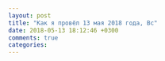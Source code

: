```yaml
---
layout: post
title: "Как я провёл 13 мая 2018 года, Вс"
date: 2018-05-13 18:12:46 +0300
comments: true
categories: 
---
```

